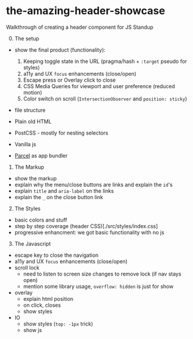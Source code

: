 # the-amazing-header-showcase

Walkthrough of creating a header component for JS Standup

0. The setup

- show the final product (functionality):

  1. Keeping toggle state in the URL (pragma/hash + `:target` pseudo for styles)
  2. a11y and UX `focus` enhancements (close/open)
  3. Escape press or Overlay click to close
  4. CSS Media Queries for viewport and user preference (reduced motion)
  5. Color switch on scroll (`IntersectionObserver` and `position: sticky`)

- file structure
- Plain old HTML
- PostCSS - mostly for nesting selectors
- Vanilla js
- [Parcel](https://parceljs.org/) as app bundler

1. The Markup

- show the markup
- explain why the menu/close buttons are links and explain the `id`'s
- explain `title` and `aria-label` on the links
- explain the `_` on the close button link

2. The Styles

- basic colors and stuff
- step by step coverage (header CSS)[./src/styles/index.css]
- progressive enhancment: we got basic functionality with no js

3. The Javascript

- escape key to close the navigation
- a11y and UX `focus` enhancements (close/open)
- scroll lock
  - need to listen to screen size changes to remove lock (if nav stays open)
  - mention some library usage, `overflow: hidden` is just for show
- overlay
  - explain html position
  - on click, closes
  - show styles
- IO
  - show styles (`top: -1px` trick)
  - show js
